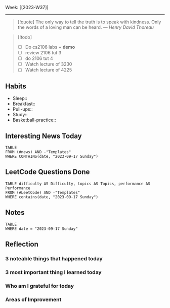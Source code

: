 Week: [[2023-W37]]
- - -
>[!quote]
> The only way to tell the truth is to speak with kindness. Only the words of a loving man can be heard.
> — <cite>Henry David Thoreau</cite>

>[!todo]
>- [ ] Do cs2106 labs + **demo**
>- [ ] review 2106 tut 3
>- [ ] do 2106 tut 4
>- [ ] Watch lecture of 3230
>- [ ] Watch lecture of 4225


## Habits

- Sleep:: 
- Breakfast:: 
- Pull-ups:: 
- Study:: 
- Basketball-practice:: 
## Interesting News Today

```dataview
TABLE 
FROM (#news) AND -"Templates"
WHERE CONTAINS(date, "2023-09-17 Sunday") 
```

## LeetCode Questions Done

```dataview
TABLE difficulty AS Difficulty, topics AS Topics, performance AS Performance
FROM (#LeetCode) AND -"Templates"
WHERE contains(date, "2023-09-17 Sunday") 
```

## Notes

```dataview
TABLE
WHERE date = "2023-09-17 Sunday"
```

## Reflection

### 3 noteable things that happened today

### 3 most important thing I learned today

### Who am I grateful for today

### Areas of Improvement